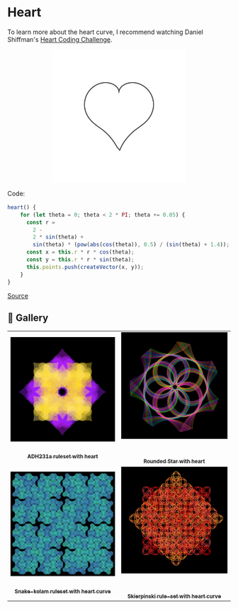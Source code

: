 # Heart

To learn more about the heart curve, I recommend watching Daniel Shiffman's [Heart Coding Challenge](https://thecodingtrain.com/challenges/134-heart-curve).

<p align="center"><img src="shape_images/heart.jpg" alt="heart curve" width="300px"></p>

Code:

```JavaScript
heart() {
    for (let theta = 0; theta < 2 * PI; theta += 0.05) {
      const r =
        2 -
        2 * sin(theta) +
        sin(theta) * (pow(abs(cos(theta)), 0.5) / (sin(theta) + 1.4));
      const x = this.r * r * cos(theta);
      const y = this.r * r * sin(theta);
      this.points.push(createVector(x, y));
    }
}
```

[Source](https:mathworld.wolfram.com/HeartCurve.html)

## 🌄 Gallery

<!-- IMAGE-LIST:START - Do not remove or modify this section -->
<!-- prettier-ignore-start -->
<!-- markdownlint-disable -->
<table>
  <tbody>
   <tr>
     <td align="center"><a href=""> <img class="img" src="../assets/Ruleset-shape-examples/adh231a-heart.jpg" alt="ADH231a ruleset background with box" style="vertical-align:top;" width="500" /><br /><sub><b><br/>ADH231a ruleset with heart</b></sub></a></td>
     <td align="center"><a href=""> <img class="img" src="../assets/Ruleset-shape-examples/rounded-star-heart.jpg" alt="Rounded Star with heart" style=" display: block;
    margin-left: auto;
    margin-right: auto;" width="500" /><br /><sub><b><br/>Rounded Star with heart</b></sub></a></td>
    </tr>
    <tr>
     <td align="center"><a href=""> <img class="img" src="../assets/Ruleset-shape-examples/snake-kolam-heart.jpg" alt="Snake-kolam ruleset with heart curve" style="vertical-align:top;" width="500" /><br /><sub><b><br/>Snake-kolam ruleset with heart curve</b></sub></a></td>
     <td align="center"><a href=""> <img class="img" src="../assets/Ruleset-shape-examples/skierpinski-heart.jpg" alt="Skierpinski rule-set with heart curve" style=" display: block;
    margin-left: auto;
    margin-right: auto;" width="500" /><br /><sub><b><br/>Skierpinski rule-set with heart curve</b></sub></a></td>
    </tr>
 </tbody>
</table>

<!-- markdownlint-restore -->
<!-- prettier-ignore-end -->

<!-- IMAGE-LIST:END -->
